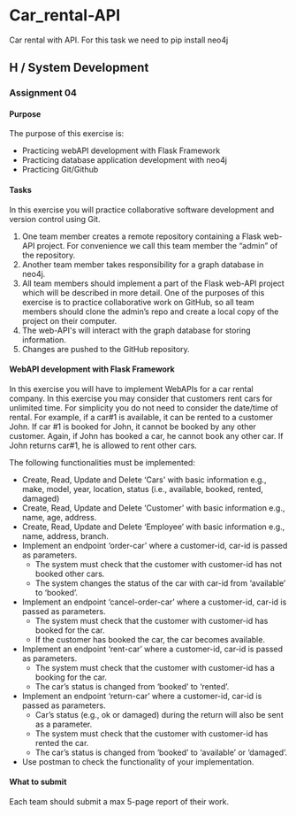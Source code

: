 # Car_rental-API
Car rental with API.
For this task we need to pip install neo4j

## H / System Development
### Assignment 04

#### Purpose
The purpose of this exercise is:
- Practicing webAPI development with Flask Framework
- Practicing database application development with neo4j
- Practicing Git/Github

#### Tasks
In this exercise you will practice collaborative software development and version control using Git.
1. One team member creates a remote repository containing a Flask web-API project. For convenience we call this team member the “admin” of the repository.
2. Another team member takes responsibility for a graph database in neo4j.
3. All team members should implement a part of the Flask web-API project which will be described in more detail. One of the purposes of this exercise is to practice collaborative work on GitHub, so all team members should clone the admin’s repo and create a local copy of the project on their computer.
4. The web-API's will interact with the graph database for storing information.
5. Changes are pushed to the GitHub repository.

#### WebAPI development with Flask Framework
In this exercise you will have to implement WebAPIs for a car rental company. In this exercise you may consider that customers rent cars for unlimited time. For simplicity you do not need to consider the date/time of rental. For example, if a car#1 is available, it can be rented to a customer John. If car #1 is booked for John, it cannot be booked by any other customer. Again, if John has booked a car, he cannot book any other car. If John returns car#1, he is allowed to rent other cars.

The following functionalities must be implemented:
- Create, Read, Update and Delete ‘Cars' with basic information e.g., make, model, year, location, status (i.e., available, booked, rented, damaged)
- Create, Read, Update and Delete ‘Customer’ with basic information e.g., name, age, address.
- Create, Read, Update and Delete ‘Employee’ with basic information e.g., name, address, branch.
- Implement an endpoint ‘order-car’ where a customer-id, car-id is passed as parameters.
  - The system must check that the customer with customer-id has not booked other cars.
  - The system changes the status of the car with car-id from ‘available’ to ‘booked’.
- Implement an endpoint ‘cancel-order-car’ where a customer-id, car-id is passed as parameters.
  - The system must check that the customer with customer-id has booked for the car.
  - If the customer has booked the car, the car becomes available.
- Implement an endpoint ‘rent-car’ where a customer-id, car-id is passed as parameters.
  - The system must check that the customer with customer-id has a booking for the car.
  - The car’s status is changed from ‘booked’ to ‘rented’.
- Implement an endpoint ‘return-car’ where a customer-id, car-id is passed as parameters.
  - Car’s status (e.g., ok or damaged) during the return will also be sent as a parameter.
  - The system must check that the customer with customer-id has rented the car.
  - The car’s status is changed from ‘booked’ to ‘available’ or ‘damaged’.
- Use postman to check the functionality of your implementation.

#### What to submit
Each team should submit a max 5-page report of their work.